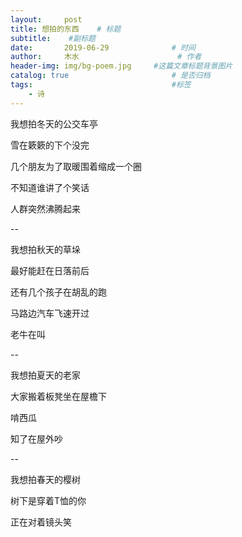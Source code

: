 ```yaml
---
layout:     post   				    
title: 想拍的东西	# 标题
subtitle:	 #副标题
date:       2019-06-29 				# 时间
author:     木水 						# 作者
header-img: img/bg-poem.jpg 	#这篇文章标题背景图片
catalog: true 						# 是否归档
tags:								#标签
    - 诗
---
```

我想拍冬天的公交车亭

雪在簌簌的下个没完

几个朋友为了取暖围着缩成一个圈

不知道谁讲了个笑话

人群突然沸腾起来

--

我想拍秋天的草垛

最好能赶在日落前后

还有几个孩子在胡乱的跑

马路边汽车飞速开过

老牛在叫

--

我想拍夏天的老家

大家搬着板凳坐在屋檐下

啃西瓜

知了在屋外吵

--

我想拍春天的樱树

树下是穿着T恤的你

正在对着镜头笑
